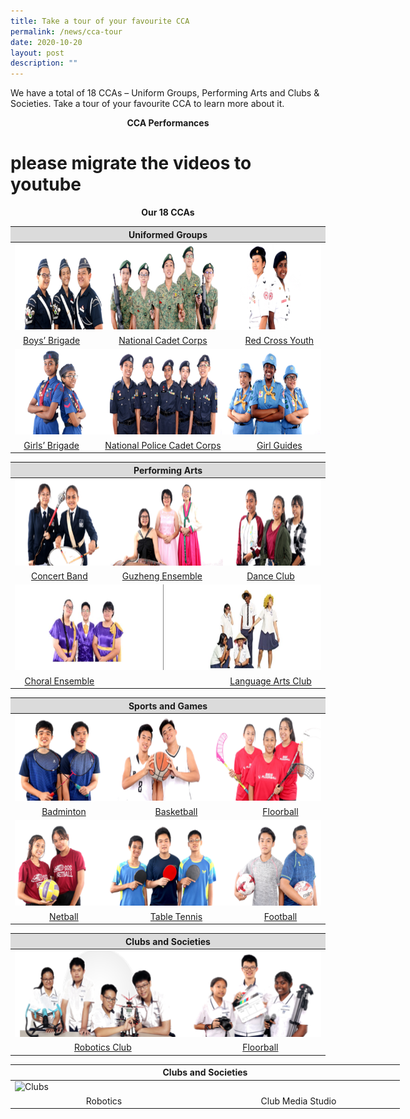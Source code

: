```yaml
---
title: Take a tour of your favourite CCA
permalink: /news/cca-tour
date: 2020-10-20
layout: post
description: ""
---
```

We have a total of 18 CCAs – Uniform Groups, Performing Arts and Clubs & Societies. Take a tour of your favourite CCA to learn more about it. 

<p style="text-align: center;"> <strong>CCA Performances </strong></p>

# please migrate the videos to youtube
<p style="text-align: center;"> <strong>Our 18 CCAs </strong></p>


<table>
<thead>
  <tr>
    <th style="text-align: center; background-color: #dbdbdb" colspan="3">Uniformed Groups</th>
  </tr>
</thead>
<tbody>
  <tr>
    <td colspan="3"><img src="/images/CCA%20Tour/UniformGroup1.png" alt="Uniformgroup1" width="720" height="138"></td>
  </tr>
  <tr>
    <td style="text-align: center;" ><a href="/student-development/CO-CURRICULAR-ACTIVITIES-CCA/boys-brigade/" target = "_blank" >Boys’ Brigade</a></td>
    <td style="text-align: center;" ><a href="/student-development/CO-CURRICULAR-ACTIVITIES-CCA/national-cadet-corps/" target = "_blank">National Cadet Corps</a></td>
    <td style="text-align: center;"><a href="/student-development/CO-CURRICULAR-ACTIVITIES-CCA/red-cross-youth/" target = "_blank">Red Cross Youth</a></td>
  </tr>
  <tr>
    <td colspan="3"><img src="/images/CCA%20Tour/UniformGroup2.png" alt="Uniformgroup2" width="720" height="137"></td>
  </tr>
  <tr>
    <td style="text-align: center;"><a href="/student-development/CO-CURRICULAR-ACTIVITIES-CCA/girls-brigade/" target = "_blank">Girls’ Brigade</a></td>
    <td style="text-align: center;"><a href="/student-development/CO-CURRICULAR-ACTIVITIES-CCA/national-police-cadet-corps/" target = "_blank">National Police Cadet Corps</a></td>
    <td style="text-align: center;"><a href="/student-development/CO-CURRICULAR-ACTIVITIES-CCA/girl-guides/" target = "_blank">Girl Guides</a></td>
  </tr>
</tbody>
</table>


<table>
<thead>
  <tr>
    <th style="text-align: center; background-color: #dbdbdb" colspan="3">Performing Arts</th>
  </tr>
</thead>
<tbody>
  <tr>
    <td colspan="3"><img src="/images/CCA%20Tour/PerformingArts1.png" width="720" height="138"></td>
  </tr>
  <tr>
    <td style="text-align: center;" ><a href="/student-development/CO-CURRICULAR-ACTIVITIES-CCA/concert-band/" target = "_blank" >Concert Band</a></td>
    <td style="text-align: center;" ><a href="/student-development/CO-CURRICULAR-ACTIVITIES-CCA/guzheng-ensemble/" target = "_blank">Guzheng Ensemble</a></td>
    <td style="text-align: center"><a href="/student-development/CO-CURRICULAR-ACTIVITIES-CCA/dance-club/" target = "_blank">Dance Club</a></td>
  </tr>
  <tr>
    <td colspan="3"><img src="/images/CCA%20Tour/cca_tour.jpg" width="720" height="137"></td>
  </tr>
  <tr>
    <td style="text-align: center;"><a href="/student-development/CO-CURRICULAR-ACTIVITIES-CCA/choral-ensemble/" target = "_blank">Choral Ensemble</a></td>
    <td></td>
    <td style="text-align: center;"><a href="/student-development/CO-CURRICULAR-ACTIVITIES-CCA/language-arts-club/" target = "_blank">Language Arts Club</a></td>
  </tr>
</tbody>
</table>


<table>
<thead>
  <tr>
    <th style="text-align: center; background-color: #dbdbdb" colspan="3">Sports and Games</th>
  </tr>
</thead>
<tbody>
  <tr>
    <td colspan="3"><img src="/images/CCA%20Tour/SportsGames1.png" alt="sportsgames1" width="720" height="138"></td>
  </tr>
  <tr>
    <td style="text-align: center;" ><a href="/student-development/CO-CURRICULAR-ACTIVITIES-CCA/badminton/" target = "_blank" >Badminton</a></td>
    <td style="text-align: center;" ><a href="/student-development/CO-CURRICULAR-ACTIVITIES-CCA/Basketball/" target = "_blank">Basketball</a></td>
    <td style="text-align: center"><a href="/student-development/CO-CURRICULAR-ACTIVITIES-CCA/floorball/" target = "_blank">Floorball</a></td>
  </tr>
  <tr>
    <td colspan="3"><img src="/images/CCA%20Tour/SportsGames2.png" alt="sportsgames2" width="720" height="137"></td>
  </tr>
  <tr>
    <td style="text-align: center;"><a href="/student-development/CO-CURRICULAR-ACTIVITIES-CCA/netball/" target = "_blank">Netball</a></td>
    <td style="text-align: center;"><a href="/student-development/CO-CURRICULAR-ACTIVITIES-CCA/table-tennis/" target = "_blank">Table Tennis</a></td>
    <td style="text-align: center;"><a href="/student-development/CO-CURRICULAR-ACTIVITIES-CCA/football/" target = "_blank">Football</a></td>
  </tr>
</tbody>
</table>


<table>
<thead>
  <tr>
    <th style="text-align: center; background-color: #dbdbdb" colspan="3">Clubs and Societies</th>
  </tr>
</thead>
<tbody>
  <tr>
    <td colspan="3"><img src="/images/CCA%20Tour/Clubs.png" width="720" height="138"></td>
  </tr>
  <tr>
    <td style="text-align: center;" ><a href="/student-development/CO-CURRICULAR-ACTIVITIES-CCA/robotics-club/" target = "_blank" >Robotics Club</a></td>
    <td style="text-align: center"><a href="/student-development/CO-CURRICULAR-ACTIVITIES-CCA/floorball/" target = "_blank">Floorball</a></td>
  </tr>
</tbody>
</table>

<table style="undefined;table-layout: fixed; width: 623px">
<colgroup>
<col style="width: 299px">
<col style="width: 324px">
</colgroup>
<thead>
  <tr>
    <th colspan="2" style="text-align: center">Clubs and Societies</th>
  </tr>
</thead>
<tbody>
  <tr>
    <td colspan="2"><img src="https://www.sgs.edu.sg/wp-content/uploads/2020/10/Clubs.png" alt="Clubs" width="482" height="137"></td>
  </tr>
  <tr>
    <td style="text-align: center">Robotics</td>
    <td style="text-align: center">Club Media Studio</td>
  </tr>
</tbody>
</table>